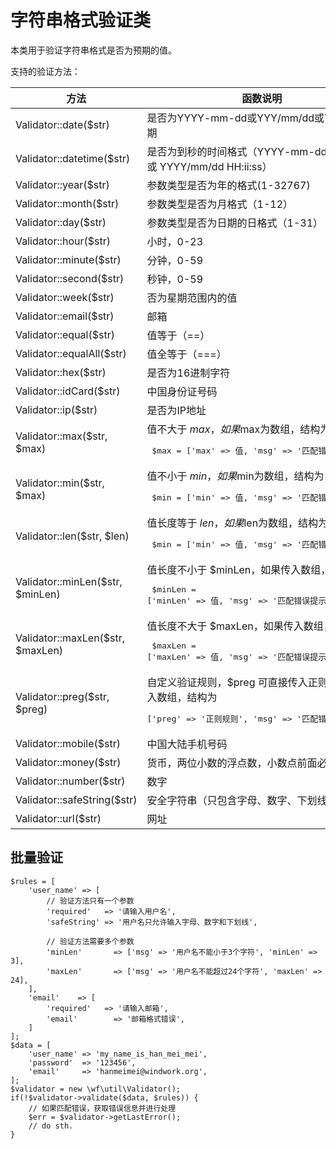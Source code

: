 字符串格式验证类
======================
本类用于验证字符串格式是否为预期的值。

支持的验证方法：

方法 |  函数说明 
---------------------------| ----------------
Validator::date($str)     | 是否为YYYY-mm-dd或YYY/mm/dd或YYYY年日期
Validator::datetime($str) | 是否为到秒的时间格式（YYYY-mm-dd HH:ii:ss 或 YYYY/mm/dd HH:ii:ss）
Validator::year($str)     | 参数类型是否为年的格式(1-32767)
Validator::month($str)    | 参数类型是否为月格式（1-12）
Validator::day($str)      | 参数类型是否为日期的日格式（1-31）
Validator::hour($str)     | 小时，0-23
Validator::minute($str)   | 分钟，0-59
Validator::second($str)   | 秒钟，0-59
Validator::week($str)     | 否为星期范围内的值
Validator::email($str)    | 邮箱
Validator::equal($str)    | 值等于（==）
Validator::equalAll($str) | 值全等于（===）
Validator::hex($str)      | 是否为16进制字符
Validator::idCard($str)   | 中国身份证号码
Validator::ip($str)          | 是否为IP地址
Validator::max($str, $max)   | 值不大于 $max，如果$max为数组，结构为： <pre> $max = ['max' => 值, 'msg' => '匹配错误提示信息']</pre>
Validator::min($str, $max)   | 值不小于 $min，如果$min为数组，结构为： <pre> $min = ['min' => 值, 'msg' => '匹配错误提示信息']</pre>
Validator::len($str, $len)         | 值长度等于 $len，如果$len为数组，结构为： <pre> $min = ['min' => 值, 'msg' => '匹配错误提示信息']</pre>
Validator::minLen($str, $minLen)   | 值长度不小于 $minLen，如果传入数组，结构为： <pre> $minLen = ['minLen' => 值, 'msg' => '匹配错误提示信息']</pre>
Validator::maxLen($str, $maxLen)   | 值长度不大于 $maxLen，如果传入数组，结构为： <pre> $maxLen = ['maxLen' => 值, 'msg' => '匹配错误提示信息']</pre>
Validator::preg($str, $preg)       | 自定义验证规则，$preg 可直接传入正则，如果传入数组，结构为 <pre> ['preg' => '正则规则', 'msg' => '匹配错误提示信息']</pre>
Validator::mobile($str)      | 中国大陆手机号码
Validator::money($str)       | 货币，两位小数的浮点数，小数点前面必须有数字
Validator::number($str)      | 数字
Validator::safeString($str)  | 安全字符串（只包含字母、数字、下划线）
Validator::url($str)         | 网址


## 批量验证

```
$rules = [
    'user_name' => [
        // 验证方法只有一个参数
        'required'   => '请输入用户名', 
        'safeString' => '用户名只允许输入字母、数字和下划线',

        // 验证方法需要多个参数
        'minLen'       => ['msg' => '用户名不能小于3个字符', 'minLen' => 3],
        'maxLen'       => ['msg' => '用户名不能超过24个字符', 'maxLen' => 24],
    ],
    'email'    => [
        'required'   => '请输入邮箱', 
        'email'        => '邮箱格式错误',
    ]
];
$data = [
    'user_name' => 'my_name_is_han_mei_mei',
    'password'  => '123456',
    'email'     => 'hanmeimei@windwork.org',
];
$validator = new \wf\util\Validator();
if(!$validator->validate($data, $rules)) {
    // 如果匹配错误，获取错误信息并进行处理
    $err = $validator->getLastError();
    // do sth.
}
```

